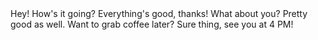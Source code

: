 
  <div class="space-y-4 p-4 bg-gray-50">
    <ChatBubble
      Side="left"
      downChat="12:02"
      TopChat="Delivered"
    >
      Hey! How's it going?
    </ChatBubble>
    <ChatBubble Side="right" downChat="12:03" TopChat="Read">
      Everything's good, thanks! What about you?
    </ChatBubble>
    <ChatBubble
      Side="left"
      downChat="12:05"
      TopChat="Read"
    >
      Pretty good as well. Want to grab coffee later?
    </ChatBubble>
    <ChatBubble Side="right" downChat="12:06" TopChat="Read">
      Sure thing, see you at 4 PM!
    </ChatBubble>
  </div>


